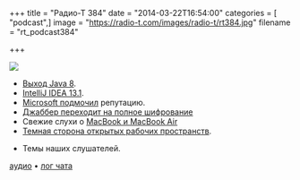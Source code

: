 +++
title = "Радио-Т 384"
date = "2014-03-22T16:54:00"
categories = [ "podcast",]
image = "https://radio-t.com/images/radio-t/rt384.jpg"
filename = "rt_podcast384"

+++

![](https://radio-t.com/images/radio-t/rt384.jpg)

* [Выход Java 8](http://www.oracle.com/technetwork/java/javase/8-whats-new-2157071.html).
* [IntelliJ IDEA 13.1](http://habrahabr.ru/company/JetBrains/blog/216667/).
* [Microsoft подмочил](http://www.zdnet.com/how-microsoft-tracked-down-a-spy-who-leaked-its-secrets-7000027545/) репутацию.
* [Джаббер переходит на полное шифрование](http://habrahabr.ru/post/208338/)
* Свежие слухи о  [MacBook и MacBook Air](http://www.macrumors.com/2014/03/21/12-macbook-air-updates-iwatch/)
* [Темная сторона открытых рабочих пространств](http://www.businessweek.com/articles/2014-03-13/too-distracted-to-work-the-dark-side-of-open-offices).
- Темы наших слушателей.

[аудио](http://cdn.radio-t.com/rt_podcast384.mp3) • [лог чата](http://chat.radio-t.com/logs/radio-t-384.html)
<audio src="http://cdn.radio-t.com/rt_podcast384.mp3" preload="none"></audio>